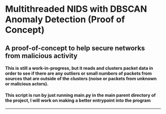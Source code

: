 # Multithreaded NIDS with DBSCAN Anomaly Detection (Proof of Concept)
## A proof-of-concept to help secure networks from malicious activity

#### This is still a work-in-progress, but it reads and clusters packet data in order to see if there are any outliers or small numbers of packets from sources that are outside of the clusters (noise or packets from unknown or malicious actors).

#### This script is run by just running main.py in the main parent directory of the project, I will work on making a better entrypoint into the program
---
